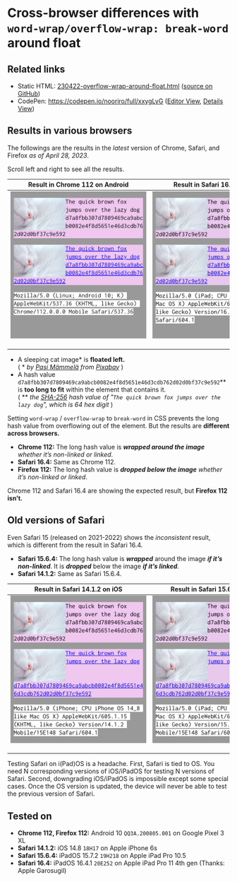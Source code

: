 # Cross-browser differences with `word-wrap/overflow-wrap: break-word` around float

## Related links

- Static HTML: [230422-overflow-wrap-around-float.html](https://nooriro.github.io/hello/230422-overflow-wrap-around-float/230422-overflow-wrap-around-float.html) \([source on GitHub](230422-overflow-wrap-around-float.html)\)
- CodePen: <https://codepen.io/nooriro/full/xxygLyG> \([Editor View](https://codepen.io/nooriro/pen/xxygLyG), [Details View](https://codepen.io/nooriro/details/xxygLyG)\)

## Results in various browsers

The followings are the results in the *latest* version of Chrome, Safari, and Firefox *as of April 28, 2023*.

Scroll left and right to see all the results.

| Result in Chrome 112 on Android | Result in Safari 16.4 on iPadOS | Result in Firefox 112 on Android |
|:-------------------------------:|:-------------------------------:|:--------------------------------:|
| <img src="230422-overflow-wrap-around-float-android-chrome-112-ua-reduction.png" alt="230422-overflow-wrap-around-float-android-chrome-112-ua-reduction" width="336"><br>&emsp;&emsp;&emsp;&emsp;&emsp;&emsp;&emsp;&emsp;&emsp;&emsp;&emsp;&emsp;&emsp;&emsp;&emsp;&emsp;&emsp;&emsp;&emsp;&emsp;&emsp;&emsp; | <img src="230422-overflow-wrap-around-float-ipados-safari-16_4-mobile.png" alt="230422-overflow-wrap-around-float-ipados-safari-16_4-mobile" width="336"><br>&emsp;&emsp;&emsp;&emsp;&emsp;&emsp;&emsp;&emsp;&emsp;&emsp;&emsp;&emsp;&emsp;&emsp;&emsp;&emsp;&emsp;&emsp;&emsp;&emsp;&emsp;&emsp; | <img src="230422-overflow-wrap-around-float-android-firefox-112.png" alt="230422-overflow-wrap-around-float-android-firefox-112" width="336"><br>&emsp;&emsp;&emsp;&emsp;&emsp;&emsp;&emsp;&emsp;&emsp;&emsp;&emsp;&emsp;&emsp;&emsp;&emsp;&emsp;&emsp;&emsp;&emsp;&emsp;&emsp;&emsp; |

- A sleeping cat image\* is **floated left.**\
\( \* *by [Pasi Mämmelä](https://pixabay.com/users/mammela-686310/) from [Pixabay](https://pixabay.com/photos/cat-sleep-sleeping-cat-fluffy-6853848/)* \)
- A hash value `d7a8fbb307d7809469ca9abcb0082e4f8d5651e46d3cdb762d02d0bf37c9e592`\*\* is **too long to fit** within the element that contains it.\
\( \*\* *the [SHA-256](https://en.wikipedia.org/wiki/SHA-256) *hash value* of "`The quick brown fox jumps over the lazy dog`", which is 64 hex digit* \)


Setting `word-wrap` / `overflow-wrap` to `break-word` in CSS prevents the long hash value from overflowing out of the element. But the results are **different across browsers.** 

- **Chrome 112:** The long hash value is ***wrapped around the image*** *whether it’s non-linked or linked*.
- **Safari 16.4:** Same as Chrome 112.
- **Firefox 112:** The long hash value is ***dropped below the image*** *whether it’s non-linked or linked*.

Chrome 112 and Safari 16.4 are showing the expected result, but **Firefox 112 isn’t.**


## Old versions of Safari

Even Safari 15 (released on 2021-2022) shows the *inconsistent* result, which is different from the result in Safari 16.4.

- **Safari 15.6.4:** The long hash value is ***wrapped*** around the image ***if it’s non-linked***. It is ***dropped*** below the image ***if it’s linked***.
- **Safari 14.1.2:** Same as Safari 15.6.4.

| Result in Safari 14.1.2 on iOS | Result in Safari 15.6.4 on iPadOS | Result in Safari 16.4 on iPadOS |
|:------------------------------:|:---------------------------------:|:-------------------------------:|
| <img src="230422-overflow-wrap-around-float-ios-safari-14_1_2.png" alt="230422-overflow-wrap-around-float-ios-safari-14_1_2" width="336"><br>&emsp;&emsp;&emsp;&emsp;&emsp;&emsp;&emsp;&emsp;&emsp;&emsp;&emsp;&emsp;&emsp;&emsp;&emsp;&emsp;&emsp;&emsp;&emsp;&emsp;&emsp;&emsp; | <img src="230422-overflow-wrap-around-float-ipados-safari-15_6_4-mobile.png" alt="230422-overflow-wrap-around-float-ipados-safari-15_6_4-mobile" width="336"><br>&emsp;&emsp;&emsp;&emsp;&emsp;&emsp;&emsp;&emsp;&emsp;&emsp;&emsp;&emsp;&emsp;&emsp;&emsp;&emsp;&emsp;&emsp;&emsp;&emsp;&emsp;&emsp; | <img src="230422-overflow-wrap-around-float-ipados-safari-16_4-mobile.png" alt="230422-overflow-wrap-around-float-ipados-safari-16_4-mobile" width="336"><br>&emsp;&emsp;&emsp;&emsp;&emsp;&emsp;&emsp;&emsp;&emsp;&emsp;&emsp;&emsp;&emsp;&emsp;&emsp;&emsp;&emsp;&emsp;&emsp;&emsp;&emsp;&emsp; |

Testing Safari on i(Pad)OS is a headache. First, Safari is tied to OS. You need N corresponding versions of iOS/iPadOS for testing N versions of Safari. Second, downgrading iOS/iPadOS is impossible except some special cases. Once the OS version is updated, the device will never be able to test the previous version of Safari.

## Tested on

- **Chrome 112, Firefox 112:** Android 10 `QQ3A.200805.001` on Google Pixel 3 XL
- **Safari 14.1.2:** iOS 14.8 `18H17` on Apple iPhone 6s
- **Safari 15.6.4:** iPadOS 15.7.2 `19H218` on Apple iPad Pro 10.5
- **Safari 16.4:** iPadOS 16.4.1 `20E252` on Apple iPad Pro 11 4th gen (Thanks: Apple Garosugil)
